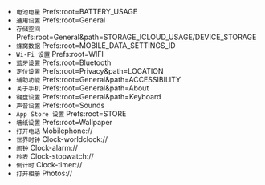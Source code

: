 - `电池电量` Prefs:root=BATTERY_USAGE
- `通用设置` Prefs:root=General
- `存储空间` Prefs:root=General&path=STORAGE_ICLOUD_USAGE/DEVICE_STORAGE
- `蜂窝数据` Prefs:root=MOBILE_DATA_SETTINGS_ID
- `Wi-Fi 设置` Prefs:root=WIFI
- `蓝牙设置` Prefs:root=Bluetooth
- `定位设置` Prefs:root=Privacy&path=LOCATION
- `辅助功能` Prefs:root=General&path=ACCESSIBILITY
- `关于手机` Prefs:root=General&path=About
- `键盘设置` Prefs:root=General&path=Keyboard
- `声音设置` Prefs:root=Sounds
- `App Store 设置` Prefs:root=STORE
- `墙纸设置` Prefs:root=Wallpaper
- `打开电话` Mobilephone://
- `世界时钟` Clock-worldclock://
- `闹钟` Clock-alarm://
- `秒表` Clock-stopwatch://
- `倒计时` Clock-timer://
- `打开相册` Photos://
